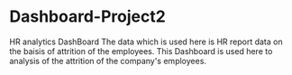 # Dashboard-Project2
HR analytics DashBoard
The data  which is used  here is HR report data on the baisis of attrition of the employees. This Dashboard is used here to analysis of the attrition of the company's employees.
